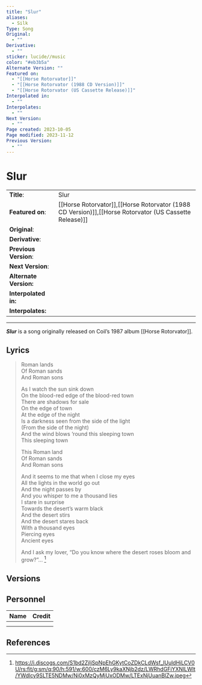 ```yaml
---
title: "Slur"
aliases:
  - Silk
Type: Song
Original:
  - ""
Derivative:
  - ""
sticker: lucide//music
color: "#eb3b5a"
Alternate Version: ""
Featured on:
  - "[[Horse Rotorvator]]"
  - "[[Horse Rotorvator (1988 CD Version)]]"
  - "[[Horse Rotorvator (US Cassette Release)]]"
Interpolated in:
  - ""
Interpolates:
  - ""
Next Version:
  - ""
Page created: 2023-10-05
Page modified: 2023-11-12
Previous Version:
  - ""
---
```


# Slur

|  |  |
| --- | --- |
| __Title__: | Slur |
| __Featured on__: | [[Horse Rotorvator]],[[Horse Rotorvator (1988 CD Version)]],[[Horse Rotorvator (US Cassette Release)]] |
| __Original__: |  |
| __Derivative__: |  |
| __Previous Version__: |  |
| __Next Version__: |  |
| __Alternate Version:__ |  |
| __Interpolated in:__ |  |
| __Interpolates:__ |  |

---

*__Slur__* is a song originally released on Coil’s 1987 album [[Horse Rotorvator]].

## Lyrics

> Roman lands  
> Of Roman sands  
> And Roman sons
> 
> As I watch the sun sink down  
> On the blood-red edge of the blood-red town  
> There are shadows for sale  
> On the edge of town  
> At the edge of the night  
> Is a darkness seen from the side of the light  
> (From the side of the night)  
> And the wind blows ‘round this sleeping town  
> This sleeping town
> 
> This Roman land  
> Of Roman sands  
> And Roman sons
> 
> And it seems to me that when I close my eyes  
> All the lights in the world go out  
> And the night passes by  
> And you whisper to me a thousand lies  
> I stare in surprise  
> Towards the desert’s warm black  
> And the desert stirs  
> And the desert stares back  
> With a thousand eyes  
> Piercing eyes  
> Ancient eyes
> 
> And I ask my lover, “Do you know where the desert roses bloom and grow?”… [^1]

## Versions

## Personnel

|Name|Credit|
|---|---|
|||
|||

## References

[^1]: <https://i.discogs.com/S1bd2ZjljSpNpEhGKytCoZDkCLdWsf_lUuldHiLCV0U/rs:fit/g:sm/q:90/h:591/w:600/czM6Ly9kaXNjb2dz/LWRhdGFiYXNlLWlt/YWdlcy9SLTE5NDMw/Ni0xMzQyMjUxODMw/LTExNjUuanBlZw.jpeg>

